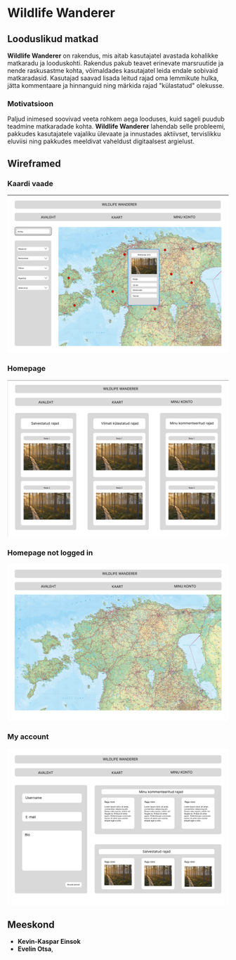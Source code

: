 # Wildlife Wanderer

## Looduslikud matkad

**Wildlife Wanderer** on rakendus, mis aitab kasutajatel avastada kohalikke matkaradu ja looduskohti. Rakendus pakub teavet erinevate marsruutide ja nende raskusastme kohta, võimaldades kasutajatel leida endale sobivaid matkaradasid. Kasutajad saavad lisada leitud rajad oma lemmikute hulka, jätta kommentaare ja hinnanguid ning märkida rajad "külastatud" olekusse.

### Motivatsioon

Paljud inimesed soovivad veeta rohkem aega looduses, kuid sageli puudub teadmine matkaradade kohta. **Wildlife Wanderer** lahendab selle probleemi, pakkudes kasutajatele vajaliku ülevaate ja innustades aktiivset, tervislikku eluviisi ning pakkudes meeldivat vaheldust digitaalsest argielust.

## Wireframed

### Kaardi vaade
![Pilt1](/app/wireframes/Picture1.png)

### Homepage
![Pilt2](/app/wireframes/Picture2.png)

### Homepage not logged in
![Pilt3](/app/wireframes/Picture3.png)

### My account
![Pilt4](/app/wireframes/Picture4.png)


## Meeskond

- **Kevin-Kaspar Einsok**
- **Evelin Otsa**,